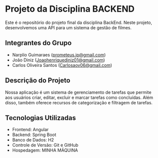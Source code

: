 # Projeto da Disciplina BACKEND 

Este é o repositório do projeto final da disciplina BackEnd. Neste projeto, desenvolvemos uma API para um sistema de gestão de filmes.
## Integrantes do Grupo

- Narplio Guimaraes (prometeus.jp@gmail.com)
- João Diniz (Joaohenriquediniz01@gmail.com)
- Carlos Oliveira Santos (Carlosaov06@gmail.com)

## Descrição do Projeto

Nossa aplicação é um sistema de gerenciamento de tarefas que permite aos usuários criar, editar, excluir e marcar tarefas como concluídas. Além disso, também oferece recursos de categorização e filtragem de tarefas.

## Tecnologias Utilizadas

- Frontend: Angular
- Backend: Spring Boot
- Banco de Dados: H2
- Controle de Versão: Git e GitHub
- Hospedagem: MINHA MÁQUINA
